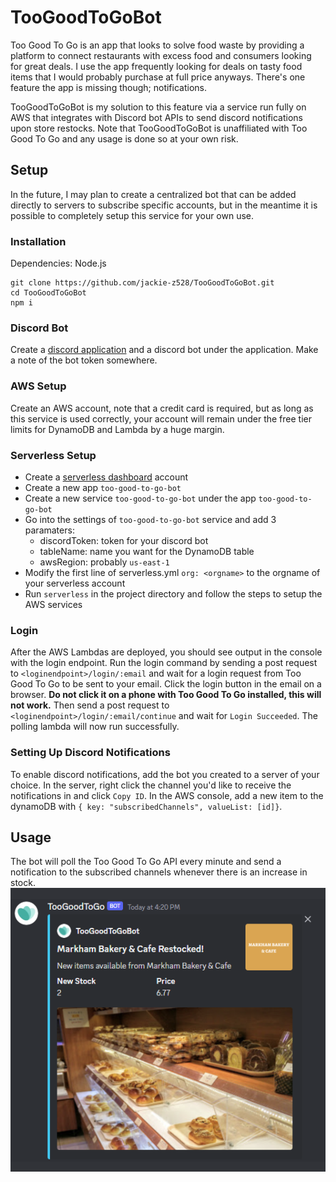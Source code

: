 # TooGoodToGoBot
Too Good To Go is an app that looks to solve food waste by providing a platform to connect restaurants with excess food and consumers looking for great deals. I use the app frequently looking for deals on tasty food items that I would probably purchase at full price anyways. There's one feature the app is missing though; notifications.

TooGoodToGoBot is my solution to this feature via a service run fully on AWS that integrates with Discord bot APIs to send discord notifications upon store restocks. Note that TooGoodToGoBot is unaffiliated with Too Good To Go and any usage is done so at your own risk.

## Setup
In the future, I may plan to create a centralized bot that can be added directly to servers to subscribe specific accounts, but in the meantime it is possible to completely setup this service for your own use.

### Installation
Dependencies: Node.js 
```
git clone https://github.com/jackie-z528/TooGoodToGoBot.git
cd TooGoodToGoBot
npm i
```
### Discord Bot
Create a [discord application](https://discord.com/developers/applications) and a discord bot under the application. Make a note of the bot token somewhere.
### AWS Setup
Create an AWS account, note that a credit card is required, but as long as this service is used correctly, your account will remain under the free tier limits for DynamoDB and Lambda by a huge margin.

### Serverless Setup
* Create a [serverless dashboard](https://app.serverless.com) account
* Create a new app `too-good-to-go-bot`
* Create a new service `too-good-to-go-bot` under the app `too-good-to-go-bot`
* Go into the settings of `too-good-to-go-bot` service and add 3 paramaters:
    * discordToken: token for your discord bot
    * tableName: name you want for the DynamoDB table
    * awsRegion: probably `us-east-1`
* Modify the first line of serverless.yml `org: <orgname>` to the orgname of your serverless account
* Run `serverless` in the project directory and follow the steps to setup the AWS services

### Login
After the AWS Lambdas are deployed, you should see output in the console with the login endpoint. Run the login command by sending a post request to `<loginendpoint>/login/:email` and wait for a login request from Too Good To Go to be sent to your email. Click the login button in the email on a browser. **Do not click it on a phone with Too Good To Go installed, this will not work.** Then send a post request to `<loginendpoint>/login/:email/continue` and wait for `Login Succeeded`. The polling lambda will now run successfully.

### Setting Up Discord Notifications
To enable discord notifications, add the bot you created to a server of your choice. In the server, right click the channel you'd like to receive the notifications in and click `Copy ID`. In the AWS console, add a new item to the dynamoDB with `{ key: "subscribedChannels", valueList: [id]}`.

## Usage
The bot will poll the Too Good To Go API every minute and send a notification to the subscribed channels whenever there is an increase in stock.
![](notification_preview.png)